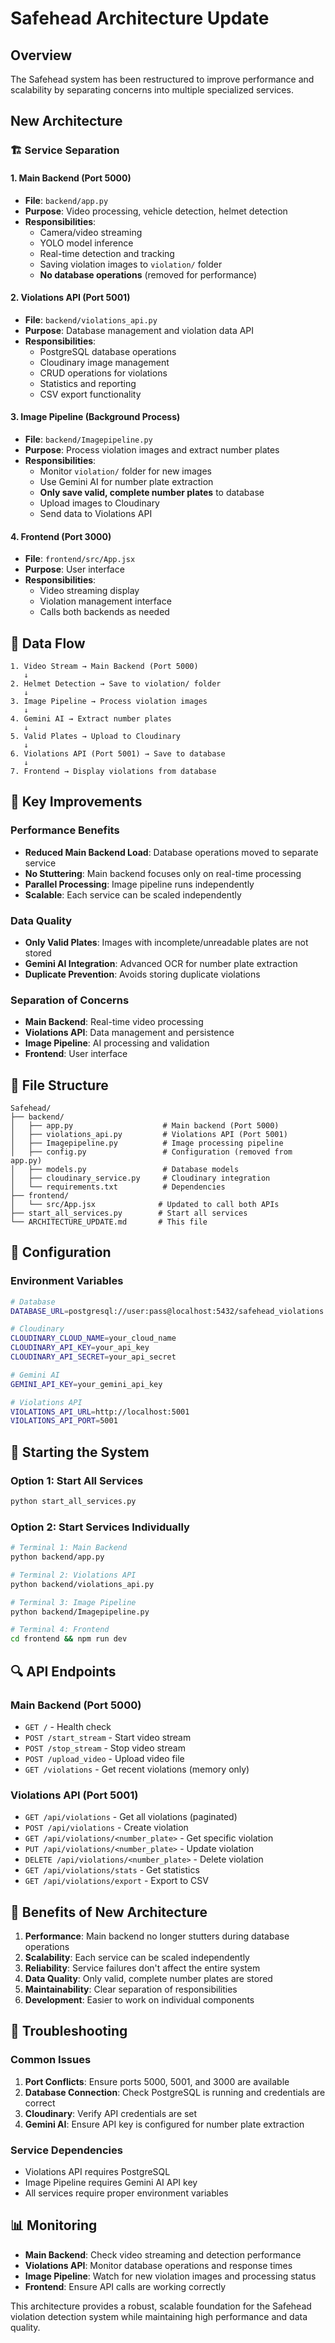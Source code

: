 # Safehead Architecture Update

## Overview
The Safehead system has been restructured to improve performance and scalability by separating concerns into multiple specialized services.

## New Architecture

### 🏗️ **Service Separation**

#### 1. **Main Backend (Port 5000)**
- **File**: `backend/app.py`
- **Purpose**: Video processing, vehicle detection, helmet detection
- **Responsibilities**:
  - Camera/video streaming
  - YOLO model inference
  - Real-time detection and tracking
  - Saving violation images to `violation/` folder
  - **No database operations** (removed for performance)

#### 2. **Violations API (Port 5001)**
- **File**: `backend/violations_api.py`
- **Purpose**: Database management and violation data API
- **Responsibilities**:
  - PostgreSQL database operations
  - Cloudinary image management
  - CRUD operations for violations
  - Statistics and reporting
  - CSV export functionality

#### 3. **Image Pipeline (Background Process)**
- **File**: `backend/Imagepipeline.py`
- **Purpose**: Process violation images and extract number plates
- **Responsibilities**:
  - Monitor `violation/` folder for new images
  - Use Gemini AI for number plate extraction
  - **Only save valid, complete number plates** to database
  - Upload images to Cloudinary
  - Send data to Violations API

#### 4. **Frontend (Port 3000)**
- **File**: `frontend/src/App.jsx`
- **Purpose**: User interface
- **Responsibilities**:
  - Video streaming display
  - Violation management interface
  - Calls both backends as needed

## 🔄 **Data Flow**

```
1. Video Stream → Main Backend (Port 5000)
   ↓
2. Helmet Detection → Save to violation/ folder
   ↓
3. Image Pipeline → Process violation images
   ↓
4. Gemini AI → Extract number plates
   ↓
5. Valid Plates → Upload to Cloudinary
   ↓
6. Violations API (Port 5001) → Save to database
   ↓
7. Frontend → Display violations from database
```

## 🚀 **Key Improvements**

### **Performance Benefits**
- **Reduced Main Backend Load**: Database operations moved to separate service
- **No Stuttering**: Main backend focuses only on real-time processing
- **Parallel Processing**: Image pipeline runs independently
- **Scalable**: Each service can be scaled independently

### **Data Quality**
- **Only Valid Plates**: Images with incomplete/unreadable plates are not stored
- **Gemini AI Integration**: Advanced OCR for number plate extraction
- **Duplicate Prevention**: Avoids storing duplicate violations

### **Separation of Concerns**
- **Main Backend**: Real-time video processing
- **Violations API**: Data management and persistence
- **Image Pipeline**: AI processing and validation
- **Frontend**: User interface

## 📁 **File Structure**

```
Safehead/
├── backend/
│   ├── app.py                    # Main backend (Port 5000)
│   ├── violations_api.py         # Violations API (Port 5001)
│   ├── Imagepipeline.py          # Image processing pipeline
│   ├── config.py                 # Configuration (removed from app.py)
│   ├── models.py                 # Database models
│   ├── cloudinary_service.py     # Cloudinary integration
│   └── requirements.txt          # Dependencies
├── frontend/
│   └── src/App.jsx              # Updated to call both APIs
├── start_all_services.py        # Start all services
└── ARCHITECTURE_UPDATE.md       # This file
```

## 🔧 **Configuration**

### **Environment Variables**
```bash
# Database
DATABASE_URL=postgresql://user:pass@localhost:5432/safehead_violations

# Cloudinary
CLOUDINARY_CLOUD_NAME=your_cloud_name
CLOUDINARY_API_KEY=your_api_key
CLOUDINARY_API_SECRET=your_api_secret

# Gemini AI
GEMINI_API_KEY=your_gemini_api_key

# Violations API
VIOLATIONS_API_URL=http://localhost:5001
VIOLATIONS_API_PORT=5001
```

## 🚀 **Starting the System**

### **Option 1: Start All Services**
```bash
python start_all_services.py
```

### **Option 2: Start Services Individually**
```bash
# Terminal 1: Main Backend
python backend/app.py

# Terminal 2: Violations API
python backend/violations_api.py

# Terminal 3: Image Pipeline
python backend/Imagepipeline.py

# Terminal 4: Frontend
cd frontend && npm run dev
```

## 🔍 **API Endpoints**

### **Main Backend (Port 5000)**
- `GET /` - Health check
- `POST /start_stream` - Start video stream
- `POST /stop_stream` - Stop video stream
- `POST /upload_video` - Upload video file
- `GET /violations` - Get recent violations (memory only)

### **Violations API (Port 5001)**
- `GET /api/violations` - Get all violations (paginated)
- `POST /api/violations` - Create violation
- `GET /api/violations/<number_plate>` - Get specific violation
- `PUT /api/violations/<number_plate>` - Update violation
- `DELETE /api/violations/<number_plate>` - Delete violation
- `GET /api/violations/stats` - Get statistics
- `GET /api/violations/export` - Export to CSV

## 🎯 **Benefits of New Architecture**

1. **Performance**: Main backend no longer stutters during database operations
2. **Scalability**: Each service can be scaled independently
3. **Reliability**: Service failures don't affect the entire system
4. **Data Quality**: Only valid, complete number plates are stored
5. **Maintainability**: Clear separation of responsibilities
6. **Development**: Easier to work on individual components

## 🔧 **Troubleshooting**

### **Common Issues**
1. **Port Conflicts**: Ensure ports 5000, 5001, and 3000 are available
2. **Database Connection**: Check PostgreSQL is running and credentials are correct
3. **Cloudinary**: Verify API credentials are set
4. **Gemini AI**: Ensure API key is configured for number plate extraction

### **Service Dependencies**
- Violations API requires PostgreSQL
- Image Pipeline requires Gemini AI API key
- All services require proper environment variables

## 📊 **Monitoring**

- **Main Backend**: Check video streaming and detection performance
- **Violations API**: Monitor database operations and response times
- **Image Pipeline**: Watch for new violation images and processing status
- **Frontend**: Ensure API calls are working correctly

This architecture provides a robust, scalable foundation for the Safehead violation detection system while maintaining high performance and data quality.
